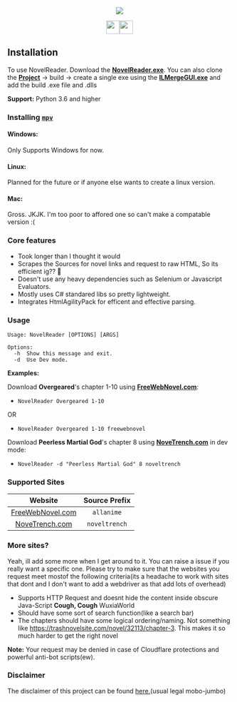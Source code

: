 <p align="center"><img src="https://capsule-render.vercel.app/api?type=soft&fontColor=FFA73E&text=Charles-Ay/NovelReader&height=170&fontSize=60&desc=It%20Works%20:P&descAlignY=75&descAlign=15&color=00000000&animation=twinkling"></p>


<p align="center"><a href="https://github.com/Charles-Ay/NovelReader"><img src="https://forthebadge.com/images/badges/0-percent-optimized.svg" height="30px"><img src="https://forthebadge.com/images/badges/made-with-c-sharp.svg" height="30px"></a></p>
</h1>

## Installation

To use NovelReader. Download the [**NovelReader.exe**](https://github.com/Charles-Ay/NovelReader/tree/main/MainProgram). You can also clone the [**Project**](https://github.com/Charles-Ay/NovelReader) -> build -> create a single exe using the [**ILMergeGUI.exe**](https://github.com/Charles-Ay/NovelReader/tree/main/ILMergeGUILatest) and add the build .exe file and .dlls

**Support:** Python 3.6 and higher

### Installing [`mpv`](https://github.com/mpv-player/mpv/)

#### Windows:

Only Supports Windows for now.

#### Linux:

Planned for the future or if anyone else wants to create a linux version.

#### Mac:

Gross. JKJK. I'm too poor to affored one so can't make a compatable version :(

### Core features

- Took longer than I thought it would
- Scrapes the Sources for novel links and request to raw HTML, So its efficient ig?? 🤷
- Doesn't use any heavy dependencies such as Selenium or Javascript Evaluators.
- Mostly uses C# standared libs so pretty lightweight.
- Integrates HtmlAgilityPack for efficent and effective parsing.

### Usage

```
Usage: NovelReader [OPTIONS] [ARGS]

Options:
  -h  Show this message and exit.
  -d  Use Dev mode.
```

**Examples:**

Download **Overgeared**'s chapter 1-10 using [**FreeWebNovel.com**](https://FreeWebNovel.com/):

- ```
  NovelReader Overgeared 1-10
  ```
OR
- ```
  NovelReader Overgeared 1-10 freewebnovel
  ```

Download **Peerless Martial God**'s chapter 8 using [**NoveTrench.com**](https://noveltrench.com/) in dev mode:

- ```
  NovelReader -d "Peerless Martial God" 8 noveltrench
  ```

### Supported Sites

| Website                                      | Source Prefix       |
| :------------------------------------------: | :-----------------: |
| [FreeWebNovel.com](https://FreeWebNovel.com/)| `allanime`          |
| [NoveTrench.com](https://noveltrench.com/)   |`noveltrench`        |

### More sites?

Yeah, ill add some more when I get around to it. You can raise a issue if you really want a specific one. Please try to make sure that the websites you request meet mostof the following criteria(its a headache to work with sites that dont and I don't want to add a webdriver as that add lots of overhead)
- Supports HTTP Request and doesnt hide the content inside obscure Java-Script **Cough, Cough** WuxiaWorld
- Should have some sort of search function(like a search bar)
- The chapters should have some logical ordering/naming. Not something like https://trashnovelsite.com/novel/32113/chapter-3. This makes it so much harder to get the right novel

**Note:** Your request may be denied in case of Cloudflare protections and powerful anti-bot scripts(ew).

### Disclaimer

The disclaimer of this project can be found [here.](./DISCLIAMER.md)(usual legal mobo-jumbo)